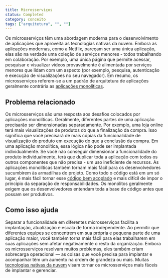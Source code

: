 ```yaml
---
title: Microsserviços
status: Completed
category: conceito
tags: ["arquitetura", "", ""]
---
```


Os microsserviços têm uma abordagem moderna para o desenvolvimento de aplicações que aproveita as tecnologias nativas da nuvem.
Embora as aplicações modernas, como a Netflix, pareçam ser uma única aplicação, elas são na verdade uma coleção de serviços menores - todos trabalhando em colaboração.
Por exemplo, uma única página que permite acessar, pesquisar e visualizar vídeos provavelmente é alimentada por serviços menores que lidam com um aspecto (por exemplo, pesquisa, autenticação e execução de visualizações no seu navegador).
Em resumo, os microsserviços referem-se a um padrão de arquitetura de aplicações geralmente contrária as [aplicações monolíticas](/monolithic-apps/).

## Problema relacionado

Os microsserviços são uma resposta aos desafios colocados por aplicações monolíticas.
Geralmente, diferentes partes de uma aplicação precisarão ser dimensionadas separadamente.
Por exemplo, uma loja online terá mais visualizações de produtos do que a finalização da compra.
Isso significa que você precisará de mais cópias da funcionalidade de visualização do produto em execução do que a conclusão da compra.
Em uma aplicação monolítica, essa lógica não pode ser implantada individualmente.
Se você não conseguir dimensionar a funcionalidade do produto individualmente, terá que duplicar toda a aplicação com todos os outros componentes que não precisa - um uso ineficiente de recursos.
As aplicações monolíticas também tornam mais fácil para os desenvolvedores sucumbirem às armadilhas do projeto.
Como todo o código está em um só lugar, é mais fácil tornar esse [código bem acoplado](/pt-br/tightly-coupled-architecture/) e mais difícil de impor o princípio da separação de responsabilidades.
Os monólitos geralmente exigem que os desenvolvedores entendam toda a base de código antes que possam ser produtivos.

## Como isso ajuda

Separar a funcionalidade em diferentes microsserviços facilita a implantação, atualização e escala de forma independente.
Ao permitir que diferentes equipes se concentrem em sua própria e pequena parte de uma aplicação maior, você também torna mais fácil para elas trabalharem em suas aplicações sem afetar negativamente o resto da organização.
Embora os microsserviços resolvam muitos problemas, eles também criam sobrecarga operacional — as coisas que você precisa para implantar e acompanhar têm um aumento na ordem de grandeza ou mais.
Muitas [tecnologias nativas da nuvem](/pt-br/cloud-native-tech/) visam tornar os microsserviços mais fáceis de implantar e gerenciar.

